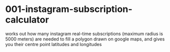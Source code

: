 001-instagram-subscription-calculator
=====================================

works out how many instagram real-time subscriptions (maximum radius is 5000 meters) are needed to fill a polygon drawn on google maps, and gives you their centre point latitudes and longitudes
